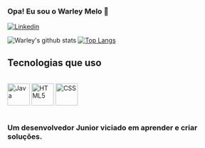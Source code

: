 ### Opa! Eu sou o Warley Melo 🖖
[![Linkedin](https://img.shields.io/badge/LinkedIn-0077B5?style=for-the-badge&logo=linkedin&logoColor=white)](https://www.linkedin.com/in/warleycostamelo)

![Warley's github stats](https://github-readme-stats.vercel.app/api?username=warleydev&show_icons=true&theme=tokyonight)
[![Top Langs](https://github-readme-stats.vercel.app/api/top-langs/?username=warleydev&theme=tokyonight)](https://github.com/anuraghazra/github-readme-stats)


## Tecnologias que uso
<div style="display: inline_block"><br/>
  <img width=50px height=50px align="center" alt="Java" src="https://cdn.jsdelivr.net/gh/devicons/devicon/icons/java/java-original-wordmark.svg"> 
  <img width=50px height=50px align="center" alt="HTML5" src="https://cdn.jsdelivr.net/gh/devicons/devicon/icons/html5/html5-original-wordmark.svg">
  <img width=50px height=50px align="center" alt="CSS" src="https://cdn.jsdelivr.net/gh/devicons/devicon/icons/css3/css3-original-wordmark.svg">
</div><br/>

### Um desenvolvedor Junior viciado em aprender e criar soluções.
